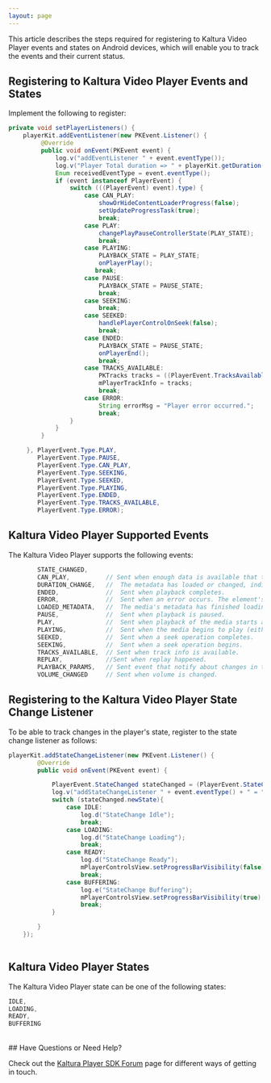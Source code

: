```yaml
---
layout: page
---
```


This article describes the steps required for registering to Kaltura Video Player events and states on Android devices, which will enable you to track the events and their current status.

## Registering to Kaltura Video Player Events and States  

Implement the following to register:

```java
private void setPlayerListeners() {
    playerKit.addEventListener(new PKEvent.Listener() {
         @Override
         public void onEvent(PKEvent event) {
             log.v("addEventListener " + event.eventType());
             log.v("Player Total duration => " + playerKit.getDuration());
             Enum receivedEventType = event.eventType();
             if (event instanceof PlayerEvent) {
                 switch (((PlayerEvent) event).type) {
                     case CAN_PLAY:
                         showOrHideContentLoaderProgress(false);
                         setUpdateProgressTask(true);
                         break;
                     case PLAY:
                         changePlayPauseControllerState(PLAY_STATE);
                         break;
                     case PLAYING:
                         PLAYBACK_STATE = PLAY_STATE;
                         onPlayerPlay();
                        break;
                     case PAUSE:
                         PLAYBACK_STATE = PAUSE_STATE;
                         break;
                     case SEEKING:
                         break;
                     case SEEKED:
                         handlePlayerControlOnSeek(false);
                         break;
                     case ENDED:
                         PLAYBACK_STATE = PAUSE_STATE;
                         onPlayerEnd();
                         break;
                     case TRACKS_AVAILABLE:
                         PKTracks tracks = ((PlayerEvent.TracksAvailable)event).getPKTracks();
                         mPlayerTrackInfo = tracks;
                         break;
                     case ERROR:
                         String errorMsg = "Player error occurred.";
                         break;
                 }
             }
         }

     }, PlayerEvent.Type.PLAY,
        PlayerEvent.Type.PAUSE, 
        PlayerEvent.Type.CAN_PLAY, 
        PlayerEvent.Type.SEEKING, 
        PlayerEvent.Type.SEEKED,
        PlayerEvent.Type.PLAYING,
        PlayerEvent.Type.ENDED, 
        PlayerEvent.Type.TRACKS_AVAILABLE, 
        PlayerEvent.Type.ERROR);
```

## Kaltura Video Player Supported Events  

The Kaltura Video Player supports the following events:

```java
        STATE_CHANGED,
        CAN_PLAY,          // Sent when enough data is available that the media can be played, at least for a couple of frames. This corresponds to the HAVE_ENOUGH_DATA readyState.
        DURATION_CHANGE,   //  The metadata has loaded or changed, indicating a change in duration of the media. This is sent, for example, when the media has loaded enough that the duration is known.
        ENDED,             //  Sent when playback completes.
        ERROR,             //  Sent when an error occurs. The element's error attribute contains more information. See Error handling for details.
        LOADED_METADATA,   //  The media's metadata has finished loading; all attributes now contain as much useful information as they're going to.
        PAUSE,             //  Sent when playback is paused.
        PLAY,              //  Sent when playback of the media starts after having been paused; that is, when playback is resumed after a prior pause event.
        PLAYING,           //  Sent when the media begins to play (either for the first time, after having been paused, or after ending and then restarting).
        SEEKED,            //  Sent when a seek operation completes.
        SEEKING,           //  Sent when a seek operation begins.
        TRACKS_AVAILABLE,  // Sent when track info is available.
        REPLAY,            //Sent when replay happened.
        PLAYBACK_PARAMS,   // Sent event that notify about changes in the playback parameters. When bitrate of the video or audio track changes or new media loaded. Holds the PlaybackParamsInfo.java object with relevant data.
        VOLUME_CHANGED     // Sent when volume is changed.
```


## Registering to the Kaltura Video Player State Change Listener  

To be able to track changes in the player's state, register to the state change listener as follows:

```java
playerKit.addStateChangeListener(new PKEvent.Listener() {
        @Override
        public void onEvent(PKEvent event) {

            PlayerEvent.StateChanged stateChanged = (PlayerEvent.StateChanged) event;
            log.v("addStateChangeListener " + event.eventType() + " = " + stateChanged.newState);
            switch (stateChanged.newState){
                case IDLE:
                    log.d("StateChange Idle");
                    break;
                case LOADING:
                    log.d("StateChange Loading");
                    break;
                case READY:
                    log.d("StateChange Ready");
                    mPlayerControlsView.setProgressBarVisibility(false);
                    break;
                case BUFFERING:
                    log.e("StateChange Buffering");
                    mPlayerControlsView.setProgressBarVisibility(true);
                    break;
            }

        }
    });
    
```

## Kaltura Video Player States  

The Kaltura Video Player state can be one of the following states:

```java
IDLE, 
LOADING, 
READY, 
BUFFERING
```

</br>
## Have Questions or Need Help?

Check out the [Kaltura Player SDK Forum](https://forum.kaltura.org/c/playkit) page for different ways of getting in touch.
